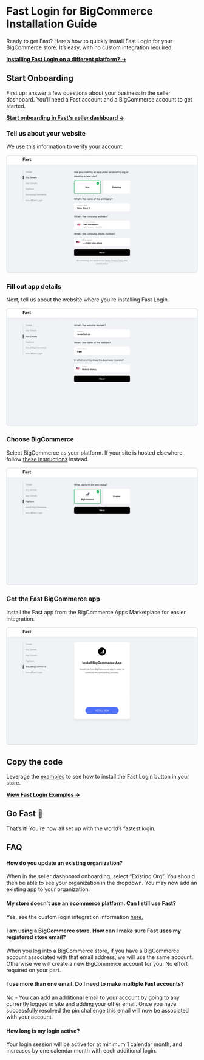 # Fast Login for BigCommerce Installation Guide
Ready to get Fast? Here’s how to quickly install Fast Login for your BigCommerce store. It’s easy, with no custom integration required.

[**Installing Fast Login on a different platform? →**](/developer-portal/fast-login-install)

## Start Onboarding
First up: answer a few questions about your business in the seller dashboard. You’ll need a Fast account and a BigCommerce account to get started.

[**Start onboarding in Fast's seller dashboard →**](http://fast.co/business)

### Tell us about your website

We use this information to verify your account.

![Tell us about your website](images/fast-login/FastStep1.png)

### Fill out app details

Next, tell us about the website where you’re installing Fast Login.

![Fill out app details](images/fast-login/FastStep2.png)

### Choose BigCommerce

Select BigCommerce as your platform. If your site is hosted elsewhere, follow [these instructions](/developer-portal/fast-login-install) instead.

![Choose BigCommerce](images/fast-login/FastStep3.png)

### Get the Fast BigCommerce app

Install the Fast app from the BigCommerce Apps Marketplace for easier integration.

![Get the Fast BigCommerce app](images/fast-login/FastStep4.png)

## Copy the code
Leverage the [examples](/developer-portal/fast-login-install-examples) to see how to install the Fast Login button in your store.

[**View Fast Login Examples  →**](/developer-portal/fast-login-bigcommerce-examples)

## Go Fast 🚀
That’s it! You’re now all set up with the world’s fastest login.

## FAQ

#### How do you update an existing organization?
When in the seller dashboard onboarding, select “Existing Org”. You should then be able to see your organization in the dropdown. You may now add an existing app to your organization.

#### My store doesn’t use an ecommerce platform. Can I still use Fast?
Yes, see the custom login integration information [here.](/developer-portal/fast-login-install)

#### I am using a BigCommerce store. How can I make sure Fast uses my registered store email?
When you log into a BigCommerce store, if you have a BigCommerce account associated with that email address, we will use the same account. Otherwise we will create a new BigCommerce account for you. No effort required on your part.

#### I use more than one email. Do I need to make multiple Fast accounts?
No - You can add an additional email to your account by going to any currently logged in site and adding your other email. Once you have successfully resolved the pin challenge this email will now be associated with your account.

#### How long is my login active?
Your login session will be active for at minimum 1 calendar month, and increases by one calendar month with each additional login.